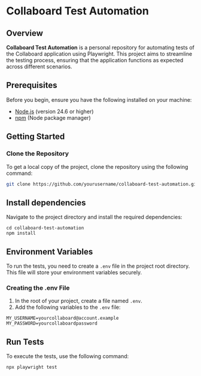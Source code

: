 # Collaboard Test Automation

## Overview
**Collaboard Test Automation** is a personal repository for automating tests of the Collaboard application using Playwright. This project aims to streamline the testing process, ensuring that the application functions as expected across different scenarios.

## Prerequisites
Before you begin, ensure you have the following installed on your machine:
- [Node.js](https://nodejs.org/) (version 24.6 or higher)
- [npm](https://www.npmjs.com/) (Node package manager)

## Getting Started

### Clone the Repository
To get a local copy of the project, clone the repository using the following command:

```bash
git clone https://github.com/yourusername/collaboard-test-automation.git
```

## Install dependencies
Navigate to the project directory and install the required dependencies:

```
cd collaboard-test-automation
npm install
```

## Environment Variables

To run the tests, you need to create a `.env` file in the project root directory. This file will store your environment variables securely.

### Creating the .env File

1. In the root of your project, create a file named `.env`.
2. Add the following variables to the `.env` file:

```plaintext
MY_USERNAME=yourcollaboard@account.example
MY_PASSWORD=yourcollaboardpassword
```


## Run Tests
To execute the tests, use the following command:

```
npx playwright test
```

